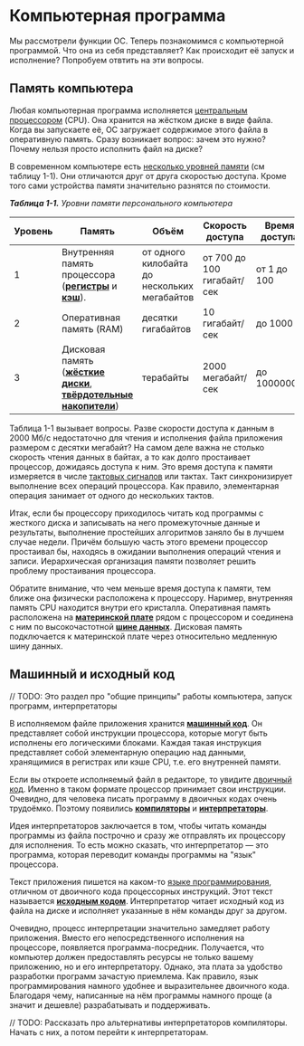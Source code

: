 # Компьютерная программа

Мы рассмотрели функции ОС. Теперь познакомимся с компьютерной программой. Что она из себя представляет? Как происходит её запуск и исполнение? Попробуем отвтить на эти вопросы.

## Память компьютера

Любая компьютерная программа исполняется [центральным процессором](https://ru.wikipedia.org/wiki/%D0%A6%D0%B5%D0%BD%D1%82%D1%80%D0%B0%D0%BB%D1%8C%D0%BD%D1%8B%D0%B9_%D0%BF%D1%80%D0%BE%D1%86%D0%B5%D1%81%D1%81%D0%BE%D1%80) (CPU). Она хранится на жёстком диске в виде файла. Когда вы запускаете её, ОС загружает содержимое этого файла в оперативную память. Сразу возникает вопрос: зачем это нужно? Почему нельзя просто исполнить файл на диске?

В современном компьютере есть [несколько уровней памяти](https://ru.wikipedia.org/wiki/%D0%98%D0%B5%D1%80%D0%B0%D1%80%D1%85%D0%B8%D1%8F_%D0%BF%D0%B0%D0%BC%D1%8F%D1%82%D0%B8) (см таблицу 1-1). Они отличаются друг от друга скоростью доступа. Кроме того сами устройства памяти значительно разнятся по стоимости.

_**Таблица 1-1.** Уровни памяти персонального компьютера_

| Уровень | Память | Объём | Скорость доступа | Время доступа |
| --- | --- | --- | --- | --- |
| 1 | Внутренняя память процессора ([**регистры**](https://ru.wikipedia.org/wiki/%D0%A0%D0%B5%D0%B3%D0%B8%D1%81%D1%82%D1%80_%D0%BF%D1%80%D0%BE%D1%86%D0%B5%D1%81%D1%81%D0%BE%D1%80%D0%B0) и [**кэш**](https://ru.wikipedia.org/wiki/%D0%9A%D1%8D%D1%88_%D0%BF%D1%80%D0%BE%D1%86%D0%B5%D1%81%D1%81%D0%BE%D1%80%D0%B0)). | от одного килобайта до нескольких мегабайтов | от 700 до 100 гигабайт/сек | от 1 до 100 |
| 2 | Оперативная память (RAM) | десятки гигабайтов | 10 гигабайт/сек | до 1000 |
| 3 | Дисковая память ([**жёсткие диски**](https://ru.wikipedia.org/wiki/%D0%96%D1%91%D1%81%D1%82%D0%BA%D0%B8%D0%B9_%D0%B4%D0%B8%D1%81%D0%BA), [**твёрдотельные накопители**](https://ru.wikipedia.org/wiki/%D0%A2%D0%B2%D0%B5%D1%80%D0%B4%D0%BE%D1%82%D0%B5%D0%BB%D1%8C%D0%BD%D1%8B%D0%B9_%D0%BD%D0%B0%D0%BA%D0%BE%D0%BF%D0%B8%D1%82%D0%B5%D0%BB%D1%8C)) | терабайты | 2000 мегабайт/сек | до 10000000 |

Таблица 1-1 вызывает вопросы. Разве скорости доступа к данным в 2000 Мб/с недостаточно для чтения и исполнения файла приложения размером с десятки мегабайт? На самом деле важна не столько скорость чтения данных в байтах, а то как долго простаивает процессор, дожидаясь доступа к ним. Это время доступа к памяти измеряется в числе [тактовых сигналов](https://ru.wikipedia.org/wiki/%D0%A2%D0%B0%D0%BA%D1%82%D0%BE%D0%B2%D1%8B%D0%B9_%D1%81%D0%B8%D0%B3%D0%BD%D0%B0%D0%BB) или тактах. Такт синхронизирует выполнение всех операций процессора. Как правило, элементарная операция занимает от одного до нескольких тактов.

Итак, если бы процессору приходилось читать код программы с жесткого диска и записывать на него промежуточные данные и результаты, выполнение простейших алгоритмов заняло бы в лучшем случае недели. Причём большую часть этого времени процессор простаивал бы, находясь в ожидании выполнения операций чтения и записи. Иерархическая организация памяти позволяет решить проблему простаивания процессора.

Обратите внимание, что чем меньше время доступа к памяти, тем ближе она физически расположена к процессору. Наример, внутренняя память CPU находится внутри его кристалла. Оперативная память расположена на [**материнской плате**](https://ru.wikipedia.org/wiki/Материнская_плата) рядом с процессором и соединена с ним по высокочастотной [**шине данных**](https://ru.wikipedia.org/wiki/Шина_данных). Дисковая память подключается к материнской плате через относительно медленную шину данных.

## Машинный и исходный код

// TODO: Это раздел про "общие принципы" работы компьютера, запуск программ, интерпретаторы

В исполняемом файле приложения хранится [**машинный код**](https://ru.wikipedia.org/wiki/%D0%9C%D0%B0%D1%88%D0%B8%D0%BD%D0%BD%D1%8B%D0%B9_%D0%BA%D0%BE%D0%B4). Он представляет собой инструкции процессора, которые могут быть исполнены его логическими блоками. Каждая такая инструкция представляет собой элементарную операцию над данными, хранящимися в регистрах или кэше CPU, т.е. его внутренней памяти.

Если вы откроете исполняемый файл в редакторе, то увидите [двоичный код](https://ru.wikipedia.org/wiki/%D0%94%D0%B2%D0%BE%D0%B8%D1%87%D0%BD%D1%8B%D0%B9_%D0%BA%D0%BE%D0%B4#%D0%9F%D1%80%D0%B8%D0%BC%D0%B5%D1%80_%C2%AB%D0%B4%D0%BE%D0%B8%D1%81%D1%82%D0%BE%D1%80%D0%B8%D1%87%D0%B5%D1%81%D0%BA%D0%BE%D0%B3%D0%BE%C2%BB_%D0%B8%D1%81%D0%BF%D0%BE%D0%BB%D1%8C%D0%B7%D0%BE%D0%B2%D0%B0%D0%BD%D0%B8%D1%8F_%D0%BA%D0%BE%D0%B4%D0%BE%D0%B2). Именно в таком формате процессор принимает свои инструкции. Очевидно, для человека писать программу в двоичных кодах очень трудоёмко. Поэтому появились [**компиляторы**](https://ru.wikipedia.org/wiki/%D0%9A%D0%BE%D0%BC%D0%BF%D0%B8%D0%BB%D1%8F%D1%82%D0%BE%D1%80) и [**интерпретаторы**](https://ru.wikipedia.org/wiki/%D0%98%D0%BD%D1%82%D0%B5%D1%80%D0%BF%D1%80%D0%B5%D1%82%D0%B0%D1%82%D0%BE%D1%80#%D0%98%D1%81%D1%82%D0%BE%D1%80%D0%B8%D1%8F).

Идея интерпретаторов заключается в том, чтобы читать команды программы из файла построчно и сразу же отправлять их процессору для исполнения. То есть можно сказать, что интерпретатор — это программа, которая переводит команды программы на "язык" процессора.

Текст приложения пишется на каком-то [языке программирования](https://ru.wikipedia.org/wiki/%D0%AF%D0%B7%D1%8B%D0%BA_%D0%BF%D1%80%D0%BE%D0%B3%D1%80%D0%B0%D0%BC%D0%BC%D0%B8%D1%80%D0%BE%D0%B2%D0%B0%D0%BD%D0%B8%D1%8F), отличном от двоичного кода процессорных инструкций. Этот текст называется [**исходным кодом**](https://ru.wikipedia.org/wiki/%D0%98%D1%81%D1%85%D0%BE%D0%B4%D0%BD%D1%8B%D0%B9_%D0%BA%D0%BE%D0%B4). Интерпретатор читает исходный код из файла на диске и исполняет указанные в нём команды друг за другом.

Очевидно, процесс интерпретации значительно замедляет работу приложения. Вместо его непосредственного исполнения на процессоре, появляется программа-посредник. Получается, что компьютер должен предоставлять ресурсы не только вашему приложению, но и его интерпретатору. Однако, эта плата за удобство разработки программ зачастую приемлема. Как правило, язык программирования намного удобнее и выразительнее двоичного кода. Благодаря чему, написанные на нём программы намного проще (а значит и дешевле) разрабатывать и поддерживать.

// TODO: Рассказать про альтернативы интерпретаторов компиляторы. Начать с них, а потом перейти к интерпретаторам.